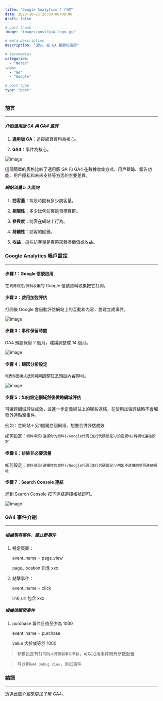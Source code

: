 ```yaml
---
title: "Google Analytics 4 介紹"
date: 2023-10-25T20:00:00+08:00
draft: false

# post thumb
image: "images/post/ga4-logo.jpg"

# meta description
description: "提供一些 GA 相關知識😊"

# taxonomies
categories:
  - "Notes"
tags:
  - "GA"
  - "Google"

# post type
type: "post"
---
```


### 前言

---

##### 介紹通用版 GA 與 GA4 差異

1. **通用版 GA**：追蹤網頁資料為核心。

2. **GA4**：事件為核心。

![image](../../../../images/post/post-5-1.jpg)

這個簡單的表格比較了通用版 GA 和 GA4 在數據收集方式、用戶跟踪、報告功能、用戶隱私和未來支持等方面的主要差異。

##### 網站流量 5 大面向

1. **訪客量**：每段時間有多少訪客量。

2. **相關性**：多少比例訪客是目標客群。

3. **參與度**：訪客在網站上行為。

4. **持續性**：訪客的回鍋。

5. **收益**：這些訪客量是否帶來轉換價值或收益。

### Google Analytics 帳戶設定

---

#### 步驟 1：Google 信號啟用

在`資源設定/資料收集`的 Google 信號資料收集把它打開。

#### 步驟 2：啟用加強評估

打開後 Google 會自動評估網站上的互動和內容，並建立成事件。

![image](../../../../images/post/post-5-2.jpg)

#### 步驟 3：事件保留時間

GA4 預設保留 2 個月，建議調整成 14 個月。

![image](../../../../images/post/post-5-3.jpg)

#### 步驟 4：歸因分析設定

`報表歸因模式`及`回朔期`調整紅匡預設內容即可。

![image](../../../../images/post/post-5-4.jpg)

#### 步驟 5：如何設定網域然後做跨網域評估

可讓跨網域評估成效，並進一步定義網站上的哪些連結，在使用加強評估時不會觸發外連點擊事件。

例如：主網站＋另1個獨立個網域，想要合併評估成效

如何設定：`資料串流(選擇你的資料)/Google代碼(進行代碼設定)/設定網域/跨網域連結設定`

#### 步驟 6：排除非必要流量

如何設定：`資料串流(選擇你的資料)/Google代碼(進行代碼設定)/列出不適用的參照連結網址`

#### 步驟 7：Search Console 連結

進到 Search Console 按下連結選擇帳號即可。

![image](../../../../images/post/post-5-5.jpg)

### GA4 事件介紹

---

##### 根據現有事件，建立新事件

1. 特定頁面：
 
   event_name = page_view

   page_location 包含 xxx

2. 點擊事件：
  
   event_name = click

   link_url 包含 xxx

##### 根據值觸發事件

1. purchase 事件且值至少為 1000
 
   event_name = purchase

   value 大於或等於 1000

> 參數設定有打勾`從來源複製事件參數`，可以沿用事件既有參數配置

> 可以用`GA4 Debug View`，測試事件

### 結語

---

透過此篇介紹來更加了解 GA4。
